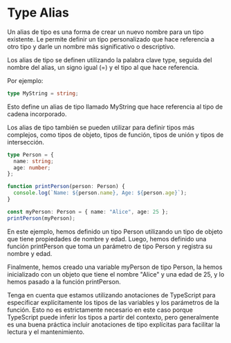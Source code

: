 # Type Alias

Un alias de tipo es una forma de crear un nuevo nombre para un tipo existente. Le permite definir un tipo personalizado que hace referencia a otro tipo y darle un nombre más significativo o descriptivo.

Los alias de tipo se definen utilizando la palabra clave type, seguida del nombre del alias, un signo igual (=) y el tipo al que hace referencia.

Por ejemplo:

```ts
type MyString = string;
```

Esto define un alias de tipo llamado MyString que hace referencia al tipo de cadena incorporado.

Los alias de tipo también se pueden utilizar para definir tipos más complejos, como tipos de objeto, tipos de función, tipos de unión y tipos de intersección.

```ts
type Person = {
  name: string;
  age: number;
};

function printPerson(person: Person) {
  console.log(`Name: ${person.name}, Age: ${person.age}`);
}

const myPerson: Person = { name: "Alice", age: 25 };
printPerson(myPerson);
```

En este ejemplo, hemos definido un tipo Person utilizando un tipo de objeto que tiene propiedades de nombre y edad. Luego, hemos definido una función printPerson que toma un parámetro de tipo Person y registra su nombre y edad.

Finalmente, hemos creado una variable myPerson de tipo Person, la hemos inicializado con un objeto que tiene el nombre "Alice" y una edad de 25, y lo hemos pasado a la función printPerson.

Tenga en cuenta que estamos utilizando anotaciones de TypeScript para especificar explícitamente los tipos de las variables y los parámetros de la función. Esto no es estrictamente necesario en este caso porque TypeScript puede inferir los tipos a partir del contexto, pero generalmente es una buena práctica incluir anotaciones de tipo explícitas para facilitar la lectura y el mantenimiento.
